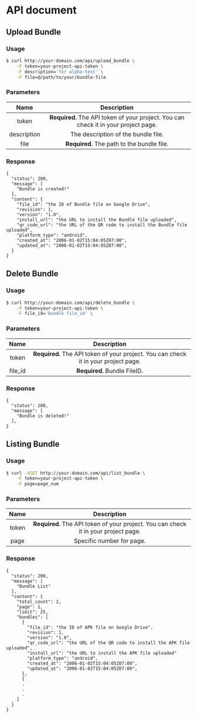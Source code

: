 # API document

## Upload Bundle

### Usage

``` sh
$ curl http://your-domain.com/api/upload_bundle \
    -F token=your-project-api-token \
    -F description='for alpha-test' \
    -F file=@/path/to/your/bundle-file
```

### Parameters

|Name|Description|
|:---:|:---:|
|token|**Required.** The API token of your project. You can check it in your project page.|
|description|The description of the bundle file.|
|file|**Required.** The path to the bundle file.|

### Response

```
{
  "status": 200,
  "message": [
    "Bundle is created!"
  ],
  "content": {
    "file_id": "the ID of Bundle file on Google Drive",
    "revision": 1,
    "version": "1.0",
    "install_url": "the URL to install the Bundle file uploaded",
    "qr_code_url": "the URL of the QR code to install the Bundle file uploaded",
    "platform_type": "android",
    "created_at": "2006-01-02T15:04:05Z07:00",
    "updated_at": "2006-01-02T15:04:05Z07:00",
  }
}
```

## Delete Bundle

### Usage

``` sh
$ curl http://your-domain.com/api/delete_bundle \
    -F token=your-project-api-token \
    -F file_id='bundle file_id' \
```

### Parameters

|Name|Description|
|:---:|:---:|
|token|**Required.** The API token of your project. You can check it in your project page.|
|file_id|**Required.** Bundle FileID.|

### Response

```
{
  "status": 200,
  "message": [
    "Bundle is deleted!"
  ],
}
```

## Listing Bundle

### Usage

``` sh
$ curl -XGET http://your-domain.com/api/list_bundle \
    -F token=your-project-api-token \
    -F page=page_num
```

### Parameters

|Name|Description|
|:---:|:---:|
|token|**Required.** The API token of your project. You can check it in your project page.|
|page|Specific number for page.|

### Response

```
{
  "status": 200,
  "message": [
    "Bundle List"
  ],
  "content": {
    "total_count": 2,
    "page": 1,
    "limit": 25,
    "bundles": [
      {
        "file_id": "the ID of APK file on Google Drive",
        "revision": 1,
        "version": "1.0",
        "qr_code_url": "the URL of the QR code to install the APK file uploaded",
        "install_url": "the URL to install the APK file uploaded"
        "platform_type": "android",
        "created_at": "2006-01-02T15:04:05Z07:00",
        "updated_at": "2006-01-02T15:04:05Z07:00",
      },
      {
      .
      .
      .
    ]
  }
}
```
